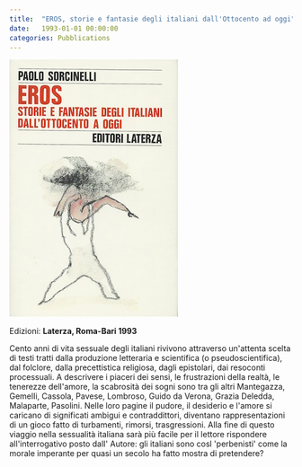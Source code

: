 ```yaml
---
title:  "EROS, storie e fantasie degli italiani dall'Ottocento ad oggi"
date:   1993-01-01 00:00:00
categories: Pubblications
---
```


!["Eros, storie e fantasie degli italiani dall'Ottocento ad oggi"](/assets/Copertine/1993.EROS.jpeg)

Edizioni: **Laterza, Roma-Bari 1993**

Cento anni di vita sessuale degli italiani rivivono attraverso un'attenta scelta di testi tratti dalla produzione letteraria e scientifica (o pseudoscientifica), dal folclore, dalla precettistica religiosa, dagli epistolari, dai resoconti processuali. A descrivere i piaceri dei sensi, le frustrazioni delIa realtà, le tenerezze delI'amore, la scabrosità dei sogni sono tra gli altri Mantegazza, GemelIi, Cassola, Pavese, Lombroso, Guido da Verona, Grazia Deledda, Malaparte, Pasolini. NelIe loro pagine il pudore, il desiderio e l'amore si caricano di significati ambigui e contraddittori, diventano rappresentazioni di un gioco fatto di turbamenti, rimorsi, trasgressioni. AlIa fine di questo viaggio nelIa sessualità italiana sarà più facile per il lettore rispondere all'interrogativo posto dalI' Autore: gli italiani sono cosl 'perbenisti' come la morale imperante per quasi un secolo ha fatto mostra di pretendere?